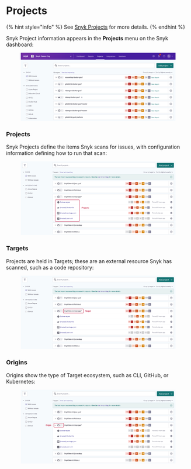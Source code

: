 # Projects

{% hint style="info" %}
See [Snyk Projects](../snyk-web-ui/introduction-to-snyk-projects/) for more details.
{% endhint %}

Snyk Project information appears in the **Projects** menu on the Snyk dashboard:

<figure><img src="../.gitbook/assets/Projects.png" alt="Screenshot of the Snyk Projects listing page showing various types of projects in a list"><figcaption></figcaption></figure>

### Projects

Snyk Projects define the items Snyk scans for issues, with configuration information defining how to run that scan:

<figure><img src="../.gitbook/assets/Targets 3.png" alt="Screenshot highlighting the projects inside of a target in the Snyk UI"><figcaption></figcaption></figure>

### Targets

Projects are held in Targets; these are an external resource Snyk has scanned, such as a code repository:

<figure><img src="../.gitbook/assets/Targets 1.png" alt="Screenshot highlighting a project&#x27;s target inside the Snyk UI"><figcaption></figcaption></figure>

### Origins

Origins show the type of Target ecosystem, such as CLI, GitHub, or Kubernetes:

<figure><img src="../.gitbook/assets/Targets 2.png" alt="Screenshot highlighting a set of projects&#x27; origin inside the Snyk UI"><figcaption></figcaption></figure>

